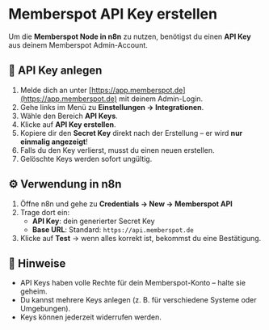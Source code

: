 # Memberspot API Key erstellen

Um die **Memberspot Node in n8n** zu nutzen, benötigst du einen **API Key** aus deinem Memberspot Admin-Account.

## 🔑 API Key anlegen

1. Melde dich an unter [https://app.memberspot.de](https://app.memberspot.de) mit deinem Admin-Login.
2. Gehe links im Menü zu **Einstellungen → Integrationen**.
3. Wähle den Bereich **API Keys**.
4. Klicke auf **API Key erstellen**.
5. Kopiere dir den **Secret Key** direkt nach der Erstellung – er wird **nur einmalig angezeigt**!
6. Falls du den Key verlierst, musst du einen neuen erstellen.
7. Gelöschte Keys werden sofort ungültig.

## ⚙️ Verwendung in n8n

1. Öffne n8n und gehe zu **Credentials → New → Memberspot API**
2. Trage dort ein:
   - **API Key**: dein generierter Secret Key
   - **Base URL**: Standard: `https://api.memberspot.de`
3. Klicke auf **Test** → wenn alles korrekt ist, bekommst du eine Bestätigung.

## 📌 Hinweise

- API Keys haben volle Rechte für dein Memberspot-Konto – halte sie geheim.
- Du kannst mehrere Keys anlegen (z. B. für verschiedene Systeme oder Umgebungen).
- Keys können jederzeit widerrufen werden.
